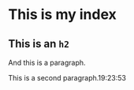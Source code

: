 # This is my index

## This is an `h2`

And this is a paragraph.

This is a second paragraph.19:23:53
